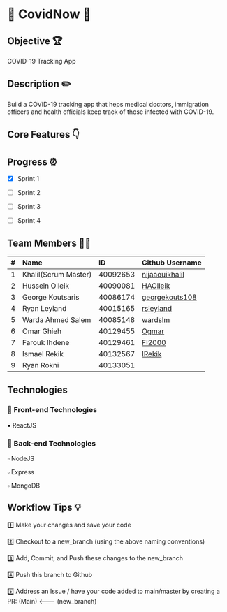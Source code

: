 #  👋 CovidNow 👋

## Objective 🏆
COVID-19 Tracking App

## Description ✏️
Build a COVID-19 tracking app that heps medical doctors, immigration officers and health officials keep track  of those infected with COVID-19.

## Core Features 👇

## Progress ⏰
 - [x] Sprint 1
 - [ ] Sprint 2
 - [ ] Sprint 3
 - [ ] Sprint 4


## Team Members :technologist:

| #   | Name                 | ID        | Github Username                                                           |
| --- | :------------------- | :-------- | :----------------------------------------                                 |
| 1   | Khalil(Scrum Master) | 40092653  |[nijaaouikhalil](https://github.com/nijaaouikhalil "Github user's profile")|                                                     
| 2   | Hussein Olleik       | 40090081  |  [HAOlleik](https://github.com/HAOlleik "Github user's profile")          |
| 3   | George Koutsaris     | 40086174  |  [georgekouts108](https://github.com/georgekouts108 "Github user's profile")|
| 4   | Ryan Leyland         | 40015165  | [rsleyland](https://github.com/rsleyland "Ryan's github profile")         |
| 5   | Warda Ahmed Salem    | 40085148  | [wardslm](https://github.com/wardslm "Github user's profile")             |
| 6   | Omar Ghieh           | 40129455  | [Ogmar](https://github.com/Ogmar "Github user's profile")                 |
| 7   | Farouk Ihdene        | 40129461  | [FI2000](https://github.com/FI2000 "Github user's profile")               | 
| 8   | Ismael Rekik         | 40132567  | [IRekik](https://github.com/IRekik "Github user's profile")               |
| 9   | Ryan Rokni           | 40133051  |                                                                           |
## Technologies

### 🔲 Front-end Technologies


  ▪️ ReactJS

### 🔳 Back-end Technologies

  ▫️ NodeJS

  ▫️ Express

  ▫️ MongoDB


## Workflow Tips 💡
1️⃣   Make your changes and save your code

2️⃣   Checkout to a new_branch (using the above naming conventions)

3️⃣   Add, Commit, and Push these changes to the new_branch

4️⃣   Push this branch to Github

5️⃣   Address an Issue / have your code added to main/master by creating a PR: (Main) <--- (new_branch)
